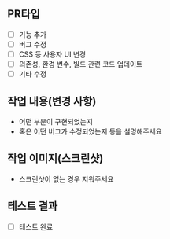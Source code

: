 ## PR타입

- [ ] 기능 추가
- [ ] 버그 수정
- [ ] CSS 등 사용자 UI 변경
- [ ] 의존성, 환경 변수, 빌드 관련 코드 업데이트
- [ ] 기타 수정

## 작업 내용(변경 사항)

- 어떤 부분이 구현되었는지
- 혹은 어떤 버그가 수정되었는지 등을 설명해주세요

## 작업 이미지(스크린샷)

- 스크린샷이 없는 경우 지워주세요

## 테스트 결과

- [ ] 테스트 완료
